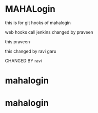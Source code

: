 # MAHALogin
this is for git hooks  of mahalogin

web hooks call jenkins
changed by praveen


this praveen 

this changed by ravi garu

CHANGED BY ravi


# mahalogin
# mahalogin

